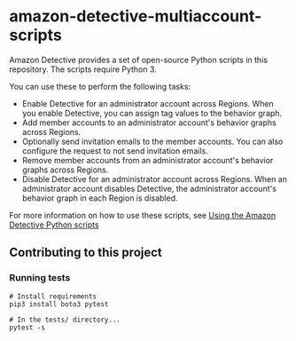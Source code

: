 # amazon-detective-multiaccount-scripts

Amazon Detective provides a set of open-source Python scripts in this repository. The scripts require Python 3.

You can use these to perform the following tasks:
* Enable Detective for an administrator account across Regions. When you enable Detective, you can assign tag values to the behavior graph.
* Add member accounts to an administrator account's behavior graphs across Regions.
* Optionally send invitation emails to the member accounts. You can also configure the request to not send invitation emails.
* Remove member accounts from an administrator account's behavior graphs across Regions.
* Disable Detective for an administrator account across Regions. When an administrator account disables Detective, the administrator account's behavior graph in each Region is disabled.

For more information on how to use these scripts, see [Using the Amazon Detective Python scripts](https://docs.aws.amazon.com/detective/latest/adminguide/detective-github-scripts.html)

## Contributing to this project

### Running tests

```
# Install requirements
pip3 install boto3 pytest

# In the tests/ directory...
pytest -s
```
